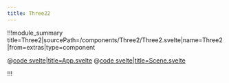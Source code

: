 ```yaml
---
title: Three22
---
```


<script lang="ts">
import Example from '$examples/core/three2-all/App.svelte'
</script>

!!!module_summary title=Three2|sourcePath=/components/Three2/Three2.svelte|name=Three2|from=extras|type=component

<ExampleWrapper playgroundHref="/core/three2-all">
<Example />

<div slot="code">

@[code svelte|title=App.svelte](../../examples/core/three2-all/App.svelte)
@[code svelte|title=Scene.svelte](../../examples/core/three2-all/Scene.svelte)

</div>
</ExampleWrapper>

!!!
